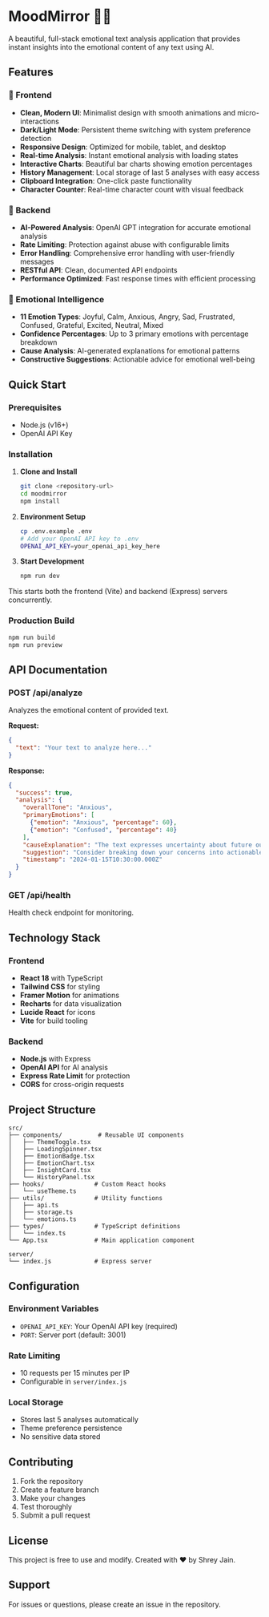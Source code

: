 # MoodMirror 🧠💜

A beautiful, full-stack emotional text analysis application that provides instant insights into the emotional content of any text using AI.

## Features

### 🎨 Frontend
- **Clean, Modern UI**: Minimalist design with smooth animations and micro-interactions
- **Dark/Light Mode**: Persistent theme switching with system preference detection
- **Responsive Design**: Optimized for mobile, tablet, and desktop
- **Real-time Analysis**: Instant emotional analysis with loading states
- **Interactive Charts**: Beautiful bar charts showing emotion percentages
- **History Management**: Local storage of last 5 analyses with easy access
- **Clipboard Integration**: One-click paste functionality
- **Character Counter**: Real-time character count with visual feedback

### 🚀 Backend
- **AI-Powered Analysis**: OpenAI GPT integration for accurate emotional analysis
- **Rate Limiting**: Protection against abuse with configurable limits
- **Error Handling**: Comprehensive error handling with user-friendly messages
- **RESTful API**: Clean, documented API endpoints
- **Performance Optimized**: Fast response times with efficient processing

### 🧠 Emotional Intelligence
- **11 Emotion Types**: Joyful, Calm, Anxious, Angry, Sad, Frustrated, Confused, Grateful, Excited, Neutral, Mixed
- **Confidence Percentages**: Up to 3 primary emotions with percentage breakdown
- **Cause Analysis**: AI-generated explanations for emotional patterns
- **Constructive Suggestions**: Actionable advice for emotional well-being

## Quick Start

### Prerequisites
- Node.js (v16+)
- OpenAI API Key

### Installation

1. **Clone and Install**
   ```bash
   git clone <repository-url>
   cd moodmirror
   npm install
   ```

2. **Environment Setup**
   ```bash
   cp .env.example .env
   # Add your OpenAI API key to .env
   OPENAI_API_KEY=your_openai_api_key_here
   ```

3. **Start Development**
   ```bash
   npm run dev
   ```

This starts both the frontend (Vite) and backend (Express) servers concurrently.

### Production Build

```bash
npm run build
npm run preview
```

## API Documentation

### POST /api/analyze
Analyzes the emotional content of provided text.

**Request:**
```json
{
  "text": "Your text to analyze here..."
}
```

**Response:**
```json
{
  "success": true,
  "analysis": {
    "overallTone": "Anxious",
    "primaryEmotions": [
      {"emotion": "Anxious", "percentage": 60},
      {"emotion": "Confused", "percentage": 40}
    ],
    "causeExplanation": "The text expresses uncertainty about future outcomes...",
    "suggestion": "Consider breaking down your concerns into actionable steps...",
    "timestamp": "2024-01-15T10:30:00.000Z"
  }
}
```

### GET /api/health
Health check endpoint for monitoring.

## Technology Stack

### Frontend
- **React 18** with TypeScript
- **Tailwind CSS** for styling
- **Framer Motion** for animations
- **Recharts** for data visualization
- **Lucide React** for icons
- **Vite** for build tooling

### Backend
- **Node.js** with Express
- **OpenAI API** for AI analysis
- **Express Rate Limit** for protection
- **CORS** for cross-origin requests

## Project Structure

```
src/
├── components/          # Reusable UI components
│   ├── ThemeToggle.tsx
│   ├── LoadingSpinner.tsx
│   ├── EmotionBadge.tsx
│   ├── EmotionChart.tsx
│   ├── InsightCard.tsx
│   └── HistoryPanel.tsx
├── hooks/              # Custom React hooks
│   └── useTheme.ts
├── utils/              # Utility functions
│   ├── api.ts
│   ├── storage.ts
│   └── emotions.ts
├── types/              # TypeScript definitions
│   └── index.ts
└── App.tsx             # Main application component

server/
└── index.js            # Express server
```

## Configuration

### Environment Variables
- `OPENAI_API_KEY`: Your OpenAI API key (required)
- `PORT`: Server port (default: 3001)

### Rate Limiting
- 10 requests per 15 minutes per IP
- Configurable in `server/index.js`

### Local Storage
- Stores last 5 analyses automatically
- Theme preference persistence
- No sensitive data stored

## Contributing

1. Fork the repository
2. Create a feature branch
3. Make your changes
4. Test thoroughly
5. Submit a pull request

## License

This project is free to use and modify. Created with ❤️ by Shrey Jain.

## Support

For issues or questions, please create an issue in the repository.